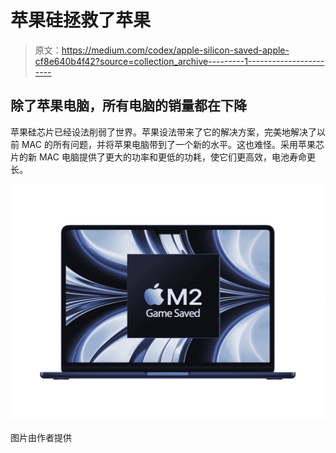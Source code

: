 # 苹果硅拯救了苹果

> 原文：<https://medium.com/codex/apple-silicon-saved-apple-cf8e640b4f42?source=collection_archive---------1----------------------->

## 除了苹果电脑，所有电脑的销量都在下降

苹果硅芯片已经设法削弱了世界。苹果设法带来了它的解决方案，完美地解决了以前 MAC 的所有问题，并将苹果电脑带到了一个新的水平。这也难怪。采用苹果芯片的新 MAC 电脑提供了更大的功率和更低的功耗，使它们更高效，电池寿命更长。

![](img/e8d5c7d2c1d84761d7042f2d8baf4767.png)

图片由作者提供